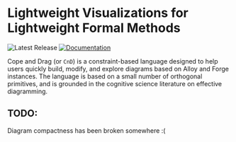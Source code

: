 # Lightweight Visualizations for Lightweight Formal Methods


![Latest Release](https://img.shields.io/github/v/release/sidprasad/copeanddrag)
[![Documentation](https://img.shields.io/badge/docs-available-brightgreen)](https://sidprasad.github.io/copeanddrag)

Cope and Drag (or `CnD`) is a constraint-based language 
designed to help users quickly build, modify, and explore
diagrams based on Alloy and Forge instances.
The language is based on a small number of orthogonal primitives,
and is grounded in the cognitive science literature on 
effective diagramming.

## TODO:

Diagram compactness has been broken somewhere :(